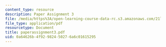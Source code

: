 ```yaml
---
content_type: resource
description: Paper Assignment 3
file: /media/https%3A/open-learning-course-data-rc.s3.amazonaws.com/21l-002-2-foundations-of-western-culture-ii-renaissance-to-modernity-spring-2003/0a64626b4f92982450276a6c01615295_paperassignment3.pdf
file_type: application/pdf
resourcetype: Document
title: paperassignment3.pdf
uid: 0a64626b-4f92-9824-5027-6a6c01615295
---
```


